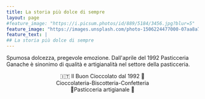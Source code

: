 ```yaml
---
title: La storia più dolce di sempre
layout: page
#feature_image: "https://i.picsum.photos/id/889/5184/3456.jpg?blur=5"
feature_image: "https://images.unsplash.com/photo-1506224477000-07aa8a76be20?ixlib=rb-1.2.1&auto=format&fit=crop&w=1500&q=80"
feature_text: |  
## La storia più dolce di sempre
---
```


Spumosa dolcezza, pregevole emozione. Dall'aprile del 1992 Pasticceria Ganache è sinonimo di qualità e artigianalità nel settore della pasticceria.


<div align="center">🇮🇹 Il Buon Cioccolato dal 1992 🎂</div>

<div align="center">Cioccolateria-Biscotteria-Confetteria</div>

<div align="center">🍰Pasticceria artigianale 🍩</div>
